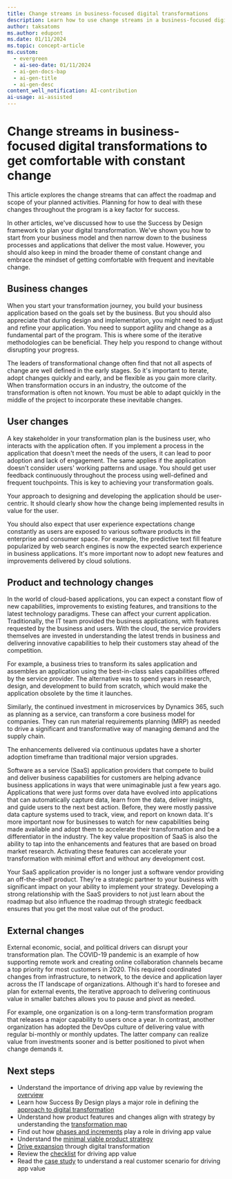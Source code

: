 ```yaml
---
title: Change streams in business-focused digital transformations
description: Learn how to use change streams in a business-focused digital transformation, including overviews on business changes and user changes.
author: taksatoms
ms.author: edupont
ms.date: 01/11/2024
ms.topic: concept-article
ms.custom:
  - evergreen
  - ai-seo-date: 01/11/2024
  - ai-gen-docs-bap
  - ai-gen-title
  - ai-gen-desc
content_well_notification: AI-contribution
ai-usage: ai-assisted
---
```


# Change streams in business-focused digital transformations to get comfortable with constant change

This article explores the change streams that can affect the roadmap and scope of your planned activities. Planning for how to deal with these changes throughout the program is a key factor for success.

In other articles, we've discussed how to use the Success by Design framework to plan your digital transformation. We've shown you how to start from your business model and then narrow down to the business processes and applications that deliver the most value. However, you should also keep in mind the broader theme of constant change and embrace the mindset of getting comfortable with frequent and inevitable change.

## Business changes

When you start your transformation journey, you build your business application based on the goals set by the business. But you should also appreciate that during design and implementation, you might need to adjust and refine your application. You need to support agility and change as a fundamental part of the program. This is where some of the iterative methodologies can be beneficial. They help you respond to change without disrupting your progress.

The leaders of transformational change often find that not all aspects of change are well defined in the early stages. So it's important to iterate, adopt changes quickly and early, and be flexible as you gain more clarity. When transformation occurs in an industry, the outcome of the transformation is often not known. You must be able to adapt quickly in the middle of the project to incorporate these inevitable changes.

## User changes

A key stakeholder in your transformation plan is the business user, who interacts with the application often. If you implement a process in the application that doesn't meet the needs of the users, it can lead to poor adoption and lack of engagement. The same applies if the application doesn't consider users' working patterns and usage. You should get user feedback continuously throughout the process using well-defined and frequent touchpoints. This is key to achieving your transformation goals.

Your approach to designing and developing the application should be user-centric. It should clearly show how the change being implemented results in value for the user.

You should also expect that user experience expectations change constantly as users are exposed to various software products in the enterprise and consumer space. For example, the predictive text fill feature popularized by web search engines is now the expected search experience in business applications. It's more important now to adopt new features and improvements delivered by cloud solutions.

## Product and technology changes

In the world of cloud-based applications, you can expect a constant flow of new capabilities, improvements to existing features, and transitions to the latest technology paradigms. These can affect your current application. Traditionally, the IT team provided the business applications, with features requested by the business and users. With the cloud, the service providers themselves are invested in understanding the latest trends in business and delivering innovative capabilities to help their customers stay ahead of the competition.

For example, a business tries to transform its sales application and assembles an application using the best-in-class sales capabilities offered by the service provider. The alternative was to spend years in research, design, and development to build from scratch, which would make the application obsolete by the time it launches.

Similarly, the continued investment in microservices by Dynamics 365, such as planning as a service, can transform a core business model for companies. They can run material requirements planning (MRP) as needed to drive a significant and transformative way of managing demand and the supply chain.

The enhancements delivered via continuous updates have a shorter adoption timeframe than traditional major version upgrades.

Software as a service (SaaS) application providers that compete to build and deliver business capabilities for customers are helping advance business applications in ways that were unimaginable just a few years ago. Applications that were just forms over data have evolved into applications that can automatically capture data, learn from the data, deliver insights, and guide users to the next best action. Before, they were mostly passive data capture systems used to track, view, and report on known data. It's more important now for businesses to watch for new capabilities being made available and adopt them to accelerate their transformation and be a differentiator in the industry. The key value proposition of SaaS is also the ability to tap into the enhancements and features that are based on broad market research. Activating these features can accelerate your transformation with minimal effort and without any development cost.

Your SaaS application provider is no longer just a software vendor providing an off-the-shelf product. They're a strategic partner to your business with significant impact on your ability to implement your strategy. Developing a strong relationship with the SaaS providers to not just learn about the roadmap but also influence the roadmap through strategic feedback ensures that you get the most value out of the product.

## External changes

External economic, social, and political drivers can disrupt your transformation plan. The COVID-19 pandemic is an example of how supporting remote work and creating online collaboration channels became a top priority for most customers in 2020. This required coordinated changes from infrastructure, to network, to the device and application layer across the IT landscape of organizations. Although it's hard to foresee and plan for external events, the iterative approach to delivering continuous value in smaller batches allows you to pause and pivot as needed.

For example, one organization is on a long-term transformation program that releases a major capability to users once a year. In contrast, another organization has adopted the DevOps culture of delivering value with regular bi-monthly or monthly updates. The latter company can realize value from investments sooner and is better positioned to pivot when change demands it.

## Next steps

- Understand the importance of driving app value by reviewing the [overview](drive-app-value.md)
- Learn how Success By Design plays a major role in defining the [approach to digital transformation](drive-app-value-approach-to-digital-transformation.md)
- Understand how product features and changes align with strategy by understanding the [transformation map](drive-app-value-transformation-map.md)
- Find out how [phases and increments](drive-app-value-phases-increments.md) play a role in driving app value
- Understand the [minimal viable product strategy](drive-app-value-minimal-viable-product-strategy.md)
- [Drive expansion](drive-app-value-drive-expansion.md) through digital transformation
- Review the [checklist](drive-app-value-checklist.md) for driving app value
- Read the [case study](drive-app-value-case-study.md) to understand a real customer scenario for driving app value
